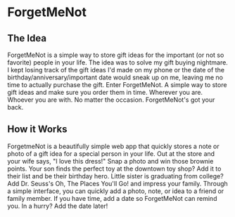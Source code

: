 # ForgetMeNot

## The Idea
ForgetMeNot is a simple way to store gift ideas for the important (or not so favorite) people in your life. The idea was to solve my gift buying nightmare. I kept losing track of the gift ideas I'd  made on my phone or the date of the birthday/anniversary/important date would sneak up on me, leaving me no time to actually purchase the gift.
Enter ForgetMeNot.  A simple way to store gift ideas and make sure you order them in time.  Wherever you are.  Whoever you are with.  No matter the occasion.  ForgetMeNot's got your back.

## How it Works
ForgetmeNot is a beautifully simple web app that quickly stores a note or photo of a gift idea for a special person in your life.  Out at the store and your wife says, "I love this dress!"  Snap a photo and win those brownie points.  Your son finds the perfect toy at the downtown toy shop?  Add it to their list and be their birthday hero.  Little sister is graduating from college?  Add Dr. Seuss's Oh, The Places You'll Go! and impress your family.
Through a simple interface, you can quickly add a photo, note, or idea to a friend or family member.  If you have time, add a date so ForgetMeNot can remind you.  In a hurry?  Add the date later!